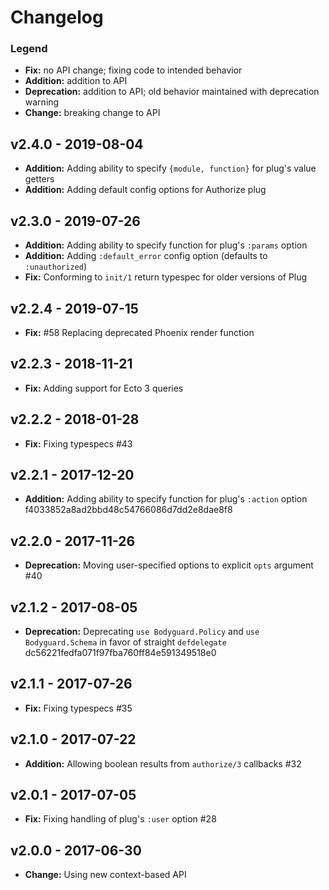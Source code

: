 # Changelog

### Legend

* **Fix:** no API change; fixing code to intended behavior
* **Addition:** addition to API
* **Deprecation:** addition to API; old behavior maintained with deprecation warning
* **Change:** breaking change to API

## v2.4.0 - 2019-08-04

* **Addition:** Adding ability to specify `{module, function}` for plug's value getters
* **Addition:** Adding default config options for Authorize plug

## v2.3.0 - 2019-07-26

* **Addition:** Adding ability to specify function for plug's `:params` option
* **Addition:** Adding `:default_error` config option (defaults to `:unauthorized`)
* **Fix:** Conforming to `init/1` return typespec for older versions of Plug

## v2.2.4 - 2019-07-15

* **Fix:** #58 Replacing deprecated Phoenix render function

## v2.2.3 - 2018-11-21

* **Fix:** Adding support for Ecto 3 queries

## v2.2.2 - 2018-01-28

* **Fix:** Fixing typespecs #43

## v2.2.1 - 2017-12-20

* **Addition:** Adding ability to specify function for plug's `:action` option f4033852a8ad2bbd48c54766086d7dd2e8dae8f8

## v2.2.0 - 2017-11-26

* **Deprecation:** Moving user-specified options to explicit `opts` argument #40

## v2.1.2 - 2017-08-05

* **Deprecation:** Deprecating `use Bodyguard.Policy` and `use Bodyguard.Schema` in favor of straight `defdelegate` dc56221fedfa071f97fba760ff84e591349518e0

## v2.1.1 - 2017-07-26

* **Fix:** Fixing typespecs #35

## v2.1.0 - 2017-07-22

* **Addition:** Allowing boolean results from `authorize/3` callbacks #32

## v2.0.1 - 2017-07-05

* **Fix:** Fixing handling of plug's `:user` option #28

## v2.0.0 - 2017-06-30

* **Change:** Using new context-based API
